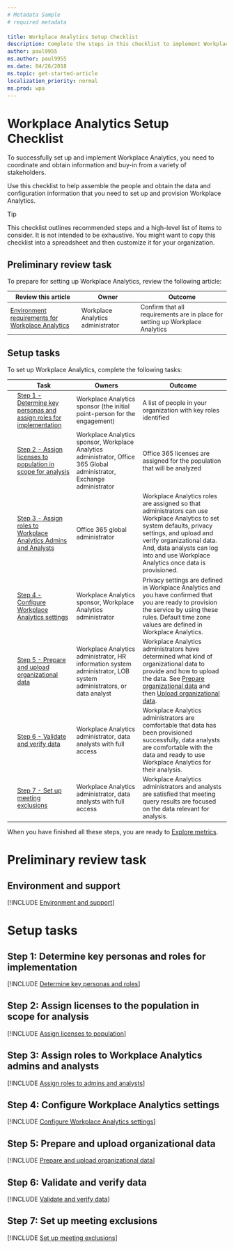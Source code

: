 ```yaml
---
# Metadata Sample
# required metadata

title: Workplace Analytics Setup Checklist
description: Complete the steps in this checklist to implement Workplace Analytics in your organization
author: paul9955
ms.author: paul9955
ms.date: 04/26/2018
ms.topic: get-started-article
localization_priority: normal 
ms.prod: wpa
---
```


# Workplace Analytics Setup Checklist

To successfully set up and implement Workplace Analytics, you need to coordinate and obtain information and buy-in from a variety of stakeholders.

Use this checklist to help assemble the people and obtain the data and configuration information that you need to set up and provision Workplace Analytics.

> [!TIP]
> This checklist outlines recommended steps and a high-level list of items to consider. It is not intended to be exhaustive. You might want to copy this checklist into a spreadsheet and then customize it for your organization.

## Preliminary review task

To prepare for setting up Workplace Analytics, review the following article:  

| Review this article | Owner | Outcome |
|------|-------|---------|
| [Environment requirements for Workplace Analytics](#environment-requirements-for-workplace-analytics) | Workplace Analytics administrator |  <!-- VERIFY THIS WORDING --> Confirm that all requirements are in place for setting up Workplace Analytics     |

## Setup tasks

To set up Workplace Analytics, complete the following tasks:

| | Task | Owners | Outcome |
|---|------|-------|---------|
| <img src="../images/wpa/setup/team-adopt-plan-checklist-box.PNG">  | [Step 1 - Determine key personas and assign roles for implementation](#step-1-determine-key-personas-and-roles-for-implementation) |Workplace Analytics sponsor (the initial point-person for the engagement)       |   A list of people in your organization with key roles identified     |
| <img src="../images/wpa/setup/team-adopt-plan-checklist-box.PNG">  | [Step 2 - Assign licenses to population in scope for analysis](#step-2-assign-licenses-to-population-in-scope-for-analysis)     |   Workplace Analytics sponsor, Workplace Analytics administrator, Office 365 Global administrator, Exchange administrator     | Office 365 licenses are assigned for the population that will be analyzed   |
| <img src="../images/wpa/setup/team-adopt-plan-checklist-box.PNG">  | [Step 3 - Assign roles to Workplace Analytics Admins and Analysts](#step-3-assign-roles-to-workplace-analytics-admins-and-analysts) | Office 365 global administrator   |     Workplace Analytics roles are assigned so that administrators can use Workplace Analytics to set system defaults, privacy settings, and upload and verify organizational data. And,  data analysts can log into and use Workplace Analytics once data is provisioned.   |
| <img src="../images/wpa/setup/team-adopt-plan-checklist-box.PNG">  | [Step 4 - Configure Workplace Analytics settings](#step-4-configure-workplace-analytics-settings) |    Workplace Analytics sponsor, Workplace Analytics administrator   |  Privacy settings are defined in Workplace Analytics and you have confirmed that you are ready to provision the service by using these rules. Default time zone values are defined in Workplace Analytics.  |
| <img src="../images/wpa/setup/team-adopt-plan-checklist-box.PNG">  | [Step 5 - Prepare and upload organizational data](#step-5-prepare-and-upload-organizational-data)    |   Workplace Analytics administrator, HR information system administrator, LOB system administrators, or data analyst     |    Workplace Analytics administrators have determined what kind of organizational data to provide and how to upload the data. See [Prepare organizational data](../Setup/Prepare-organizational-data.md) and then [Upload organizational data](../Setup/Upload-organizational-data.md).    |
| <img src="../images/wpa/setup/team-adopt-plan-checklist-box.PNG">  | [Step 6 - Validate and verify data](#step-6-validate-and-verify-data)    |  Workplace Analytics administrator, data analysts with full access     |    Workplace Analytics administrators are comfortable that data has been provisioned successfully, data analysts are comfortable with the data and ready to use Workplace Analytics for their analysis.     |
| <img src="../images/wpa/setup/team-adopt-plan-checklist-box.PNG">  | [Step 7 - Set up meeting exclusions](#step-7-set-up-meeting-exclusions)  |   Workplace Analytics administrator, data analysts with full access     |     Workplace Analytics administrators and analysts are satisfied that meeting query results are focused on the data relevant for analysis.

When you have finished all these steps, you are ready to [Explore metrics](../Use/Explore-Metrics-Week-in-the-Life.md).

# Preliminary review task

## Environment and support

[!INCLUDE [Environment and support](../Setup/Environment-Requirements.md)]

# Setup tasks

## Step 1: Determine key personas and roles for implementation

[!INCLUDE [Determine key personas and roles](../Setup/Determine-key-personas.md)]

## Step 2: Assign licenses to the population in scope for analysis

[!INCLUDE [Assign licenses to population](../Setup/Assign-licenses-to-population.md)]

## Step 3: Assign roles to Workplace Analytics admins and analysts

[!INCLUDE [Assign roles to admins and analysts](../Setup/Assign-roles-to-wpa-admins.md)]

## Step 4: Configure Workplace Analytics settings

[!INCLUDE [Configure Workplace Analytics settings](../Setup/Configure-wpa-settings.md)]  

## Step 5: Prepare and upload organizational data

[!INCLUDE [Prepare and upload organizational data](../Setup/Prep-upload-org-data.md)]

## Step 6: Validate and verify data

[!INCLUDE [Validate and verify data](../Setup/Validate-verify-data.md)]

## Step 7: Set up meeting exclusions

[!INCLUDE [Set up meeting exclusions](../Setup/Set-up-mtg-exclusions.md)]
